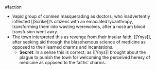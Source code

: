 #faction 
* Vapid group of conmen masquerading as doctors, who inadvertently inflected [[Scrike]]’s citizens with an emaciated lycanthropy, transforming them into wasting werewolves, after a nostrum blood transfusion went awry.
* The town interpreted this as revenge from their insular faith, [[Ynys]], after seeking aid through the blasphemous science of medicine as opposed to their learned charms and incantations.
	* **Secret**: In a sense this is correct, as [[Ynys]] brought about the plague to punish the town for welcoming the perceived heresy of medicine as opposed to the faiths’ charms.